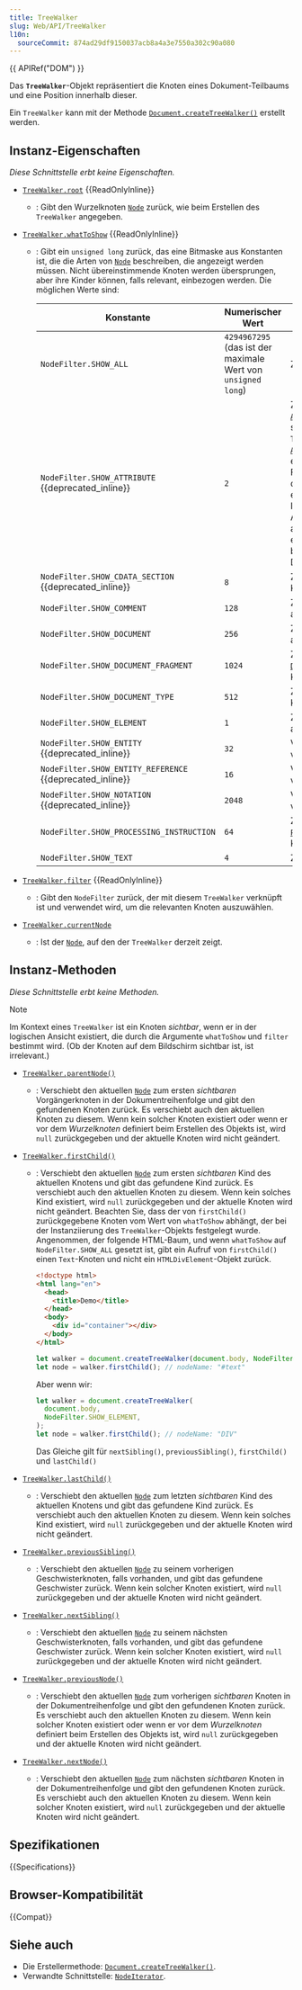 ```yaml
---
title: TreeWalker
slug: Web/API/TreeWalker
l10n:
  sourceCommit: 874ad29df9150037acb8a4a3e7550a302c90a080
---
```


{{ APIRef("DOM") }}

Das **`TreeWalker`**-Objekt repräsentiert die Knoten eines Dokument-Teilbaums und eine Position innerhalb dieser.

Ein `TreeWalker` kann mit der Methode [`Document.createTreeWalker()`](/de/docs/Web/API/Document/createTreeWalker) erstellt werden.

## Instanz-Eigenschaften

_Diese Schnittstelle erbt keine Eigenschaften._

- [`TreeWalker.root`](/de/docs/Web/API/TreeWalker/root) {{ReadOnlyInline}}
  - : Gibt den Wurzelknoten [`Node`](/de/docs/Web/API/Node) zurück, wie beim Erstellen des `TreeWalker` angegeben.
- [`TreeWalker.whatToShow`](/de/docs/Web/API/TreeWalker/whatToShow) {{ReadOnlyInline}}

  - : Gibt ein `unsigned long` zurück, das eine Bitmaske aus Konstanten ist, die die Arten von [`Node`](/de/docs/Web/API/Node) beschreiben, die angezeigt werden müssen. Nicht übereinstimmende Knoten werden übersprungen, aber ihre Kinder können, falls relevant, einbezogen werden. Die möglichen Werte sind:

    | Konstante                                                | Numerischer Wert                                             | Beschreibung                                                                                                                                                                                                                                                                                                                                                                         |
    | -------------------------------------------------------- | ------------------------------------------------------------ | ------------------------------------------------------------------------------------------------------------------------------------------------------------------------------------------------------------------------------------------------------------------------------------------------------------------------------------------------------------------------------------ |
    | `NodeFilter.SHOW_ALL`                                    | `4294967295` (das ist der maximale Wert von `unsigned long`) | Zeigt alle Knoten an.                                                                                                                                                                                                                                                                                                                                                                |
    | `NodeFilter.SHOW_ATTRIBUTE` {{deprecated_inline}}        | `2`                                                          | Zeigt Attributknoten [`Attr`](/de/docs/Web/API/Attr) an. Dies ist nur sinnvoll, wenn ein `TreeWalker` mit einem [`Attr`](/de/docs/Web/API/Attr)-Knoten als Wurzel erstellt wird. In diesem Fall bedeutet es, dass der Attributknoten an erster Stelle der Iteration erscheint. Da Attribute nie Kinder anderer Knoten sind, erscheinen sie nicht beim Durchlaufen des Dokumentbaums. |
    | `NodeFilter.SHOW_CDATA_SECTION` {{deprecated_inline}}    | `8`                                                          | Zeigt [`CDATASection`](/de/docs/Web/API/CDATASection)-Knoten an.                                                                                                                                                                                                                                                                                                                     |
    | `NodeFilter.SHOW_COMMENT`                                | `128`                                                        | Zeigt [`Comment`](/de/docs/Web/API/Comment)-Knoten an.                                                                                                                                                                                                                                                                                                                               |
    | `NodeFilter.SHOW_DOCUMENT`                               | `256`                                                        | Zeigt [`Document`](/de/docs/Web/API/Document)-Knoten an.                                                                                                                                                                                                                                                                                                                             |
    | `NodeFilter.SHOW_DOCUMENT_FRAGMENT`                      | `1024`                                                       | Zeigt [`DocumentFragment`](/de/docs/Web/API/DocumentFragment)-Knoten an.                                                                                                                                                                                                                                                                                                             |
    | `NodeFilter.SHOW_DOCUMENT_TYPE`                          | `512`                                                        | Zeigt [`DocumentType`](/de/docs/Web/API/DocumentType)-Knoten an.                                                                                                                                                                                                                                                                                                                     |
    | `NodeFilter.SHOW_ELEMENT`                                | `1`                                                          | Zeigt [`Element`](/de/docs/Web/API/Element)-Knoten an.                                                                                                                                                                                                                                                                                                                               |
    | `NodeFilter.SHOW_ENTITY` {{deprecated_inline}}           | `32`                                                         | Veraltet, nicht mehr verwendbar.                                                                                                                                                                                                                                                                                                                                                     |
    | `NodeFilter.SHOW_ENTITY_REFERENCE` {{deprecated_inline}} | `16`                                                         | Veraltet, nicht mehr verwendbar.                                                                                                                                                                                                                                                                                                                                                     |
    | `NodeFilter.SHOW_NOTATION` {{deprecated_inline}}         | `2048`                                                       | Veraltet, nicht mehr verwendbar.                                                                                                                                                                                                                                                                                                                                                     |
    | `NodeFilter.SHOW_PROCESSING_INSTRUCTION`                 | `64`                                                         | Zeigt [`ProcessingInstruction`](/de/docs/Web/API/ProcessingInstruction)-Knoten an.                                                                                                                                                                                                                                                                                                   |
    | `NodeFilter.SHOW_TEXT`                                   | `4`                                                          | Zeigt [`Text`](/de/docs/Web/API/Text)-Knoten an.                                                                                                                                                                                                                                                                                                                                     |

- [`TreeWalker.filter`](/de/docs/Web/API/TreeWalker/filter) {{ReadOnlyInline}}
  - : Gibt den `NodeFilter` zurück, der mit diesem `TreeWalker` verknüpft ist und verwendet wird, um die relevanten Knoten auszuwählen.
- [`TreeWalker.currentNode`](/de/docs/Web/API/TreeWalker/currentNode)
  - : Ist der [`Node`](/de/docs/Web/API/Node), auf den der `TreeWalker` derzeit zeigt.

## Instanz-Methoden

_Diese Schnittstelle erbt keine Methoden._

> [!NOTE]
> Im Kontext eines `TreeWalker` ist ein Knoten _sichtbar_, wenn er in der logischen Ansicht existiert, die durch die Argumente `whatToShow` und `filter` bestimmt wird. (Ob der Knoten auf dem Bildschirm sichtbar ist, ist irrelevant.)

- [`TreeWalker.parentNode()`](/de/docs/Web/API/TreeWalker/parentNode)
  - : Verschiebt den aktuellen [`Node`](/de/docs/Web/API/Node) zum ersten _sichtbaren_ Vorgängerknoten in der Dokumentreihenfolge und gibt den gefundenen Knoten zurück. Es verschiebt auch den aktuellen Knoten zu diesem. Wenn kein solcher Knoten existiert oder wenn er vor dem _Wurzelknoten_ definiert beim Erstellen des Objekts ist, wird `null` zurückgegeben und der aktuelle Knoten wird nicht geändert.
- [`TreeWalker.firstChild()`](/de/docs/Web/API/TreeWalker/firstChild)

  - : Verschiebt den aktuellen [`Node`](/de/docs/Web/API/Node) zum ersten _sichtbaren_ Kind des aktuellen Knotens und gibt das gefundene Kind zurück. Es verschiebt auch den aktuellen Knoten zu diesem. Wenn kein solches Kind existiert, wird `null` zurückgegeben und der aktuelle Knoten wird nicht geändert. Beachten Sie, dass der von `firstChild()` zurückgegebene Knoten vom Wert von `whatToShow` abhängt, der bei der Instanziierung des `TreeWalker`-Objekts festgelegt wurde. Angenommen, der folgende HTML-Baum, und wenn `whatToShow` auf `NodeFilter.SHOW_ALL` gesetzt ist, gibt ein Aufruf von `firstChild()` einen `Text`-Knoten und nicht ein `HTMLDivElement`-Objekt zurück.

    ```html
    <!doctype html>
    <html lang="en">
      <head>
        <title>Demo</title>
      </head>
      <body>
        <div id="container"></div>
      </body>
    </html>
    ```

    ```js
    let walker = document.createTreeWalker(document.body, NodeFilter.SHOW_ALL);
    let node = walker.firstChild(); // nodeName: "#text"
    ```

    Aber wenn wir:

    ```js
    let walker = document.createTreeWalker(
      document.body,
      NodeFilter.SHOW_ELEMENT,
    );
    let node = walker.firstChild(); // nodeName: "DIV"
    ```

    Das Gleiche gilt für `nextSibling()`, `previousSibling()`, `firstChild()` und `lastChild()`

- [`TreeWalker.lastChild()`](/de/docs/Web/API/TreeWalker/lastChild)
  - : Verschiebt den aktuellen [`Node`](/de/docs/Web/API/Node) zum letzten _sichtbaren_ Kind des aktuellen Knotens und gibt das gefundene Kind zurück. Es verschiebt auch den aktuellen Knoten zu diesem. Wenn kein solches Kind existiert, wird `null` zurückgegeben und der aktuelle Knoten wird nicht geändert.
- [`TreeWalker.previousSibling()`](/de/docs/Web/API/TreeWalker/previousSibling)
  - : Verschiebt den aktuellen [`Node`](/de/docs/Web/API/Node) zu seinem vorherigen Geschwisterknoten, falls vorhanden, und gibt das gefundene Geschwister zurück. Wenn kein solcher Knoten existiert, wird `null` zurückgegeben und der aktuelle Knoten wird nicht geändert.
- [`TreeWalker.nextSibling()`](/de/docs/Web/API/TreeWalker/nextSibling)
  - : Verschiebt den aktuellen [`Node`](/de/docs/Web/API/Node) zu seinem nächsten Geschwisterknoten, falls vorhanden, und gibt das gefundene Geschwister zurück. Wenn kein solcher Knoten existiert, wird `null` zurückgegeben und der aktuelle Knoten wird nicht geändert.
- [`TreeWalker.previousNode()`](/de/docs/Web/API/TreeWalker/previousNode)
  - : Verschiebt den aktuellen [`Node`](/de/docs/Web/API/Node) zum vorherigen _sichtbaren_ Knoten in der Dokumentreihenfolge und gibt den gefundenen Knoten zurück. Es verschiebt auch den aktuellen Knoten zu diesem. Wenn kein solcher Knoten existiert oder wenn er vor dem _Wurzelknoten_ definiert beim Erstellen des Objekts ist, wird `null` zurückgegeben und der aktuelle Knoten wird nicht geändert.
- [`TreeWalker.nextNode()`](/de/docs/Web/API/TreeWalker/nextNode)
  - : Verschiebt den aktuellen [`Node`](/de/docs/Web/API/Node) zum nächsten _sichtbaren_ Knoten in der Dokumentreihenfolge und gibt den gefundenen Knoten zurück. Es verschiebt auch den aktuellen Knoten zu diesem. Wenn kein solcher Knoten existiert, wird `null` zurückgegeben und der aktuelle Knoten wird nicht geändert.

## Spezifikationen

{{Specifications}}

## Browser-Kompatibilität

{{Compat}}

## Siehe auch

- Die Erstellermethode: [`Document.createTreeWalker()`](/de/docs/Web/API/Document/createTreeWalker).
- Verwandte Schnittstelle: [`NodeIterator`](/de/docs/Web/API/NodeIterator).
